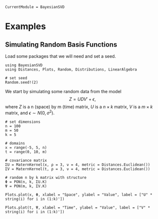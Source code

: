 ```@meta
CurrentModule = BayesianSVD
```

# Examples

## Simulating Random Basis Functions


Load some packages that we will need and set a seed.
```@setup 1d
using BayesianSVD
using Distances, Plots, Random, Distributions, LinearAlgebra

# set seed
Random.seed!(2)
```

We start by simulating some random data from the model
$$Z = UDV' + \epsilon,$$
where $Z$ is a n (space) by m (time) matrix, $U$ is a $n \times k$ matrix, $V$ is a $m \times k$ matrix, and $\epsilon \sim N(0, \sigma^2)$.

```@example 1d
# set dimensions
n = 100
m = 50
k = 5

# domains
x = range(-5, 5, n)
t = range(0, 10, m)

# covariance matrix
ΣU = MaternKernel(x, ρ = 3, ν = 4, metric = Distances.Euclidean())
ΣV = MaternKernel(t, ρ = 3, ν = 4, metric = Distances.Euclidean())

# random n by k matrix with structure
Φ = PON(n, k, ΣU.K)
Ψ = PON(m, k, ΣV.K)
```

```@example 1d
Plots.plot(x, Φ, xlabel = "Space", ylabel = "Value", label = ["U" * string(i) for i in (1:k)'])
```

```@example 1d
Plots.plot(t, Ψ, xlabel = "Time", ylabel = "Value", label = ["V" * string(i) for i in (1:k)'])
```
